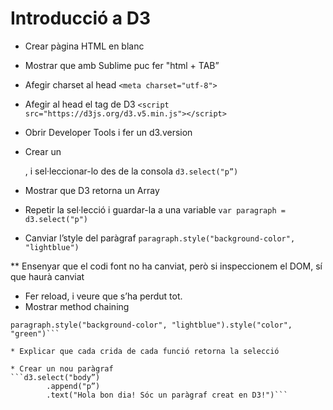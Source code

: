 # Introducció a D3
* Crear pàgina HTML en blanc
* Mostrar que amb Sublime puc fer "html + TAB”
* Afegir charset al head
```<meta charset="utf-8">```

* Afegir al head el tag de D3
```<script src="https://d3js.org/d3.v5.min.js"></script>```

* Obrir Developer Tools i fer un d3.version
* Crear un <p>, i sel·leccionar-lo des de la consola
```d3.select("p”)```

* Mostrar que D3 retorna un Array
* Repetir la sel·lecció i guardar-la a una variable
```var paragraph = d3.select("p")```

* Canviar l’style del paràgraf
```paragraph.style("background-color", "lightblue")```

** Ensenyar que el codi font no ha canviat, però si inspeccionem el DOM, sí que haurà canviat
* Fer reload, i veure que s’ha perdut tot.
* Mostrar method chaining
```var paragraph = d3.select("p")
paragraph.style("background-color", "lightblue").style("color", "green")```

* Explicar que cada crida de cada funció retorna la selecció

* Crear un nou paràgraf
```d3.select("body”)
		.append("p”)
		.text("Hola bon dia! Sóc un paràgraf creat en D3!")```

